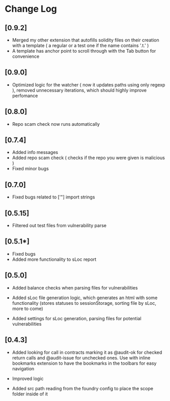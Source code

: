 # Change Log

## [0.9.2]

- Merged my other extension that autofills solidity files on their creation with a template ( a regular or a test one if the name contains '.t.' )
- A template has anchor point to scroll through with the Tab button for convenience

## [0.9.0]

- Optimized logic for the watcher ( now it updates paths using only regexp ), removed unnecessary iterations, which should highly improve perfomance

## [0.8.0]

- Repo scam check now runs automatically

## [0.7.4]

- Added info messages
- Added repo scam check ( checks if the repo you were given is malicious )
- Fixed minor bugs

## [0.7.0]

- Fixed bugs related to ['"] import strings

## [0.5.15]

- Filtered out test files from vulnerability parse

## [0.5.1*]

- Fixed bugs
- Added more functionality to sLoc report

## [0.5.0]

- Added balance checks when parsing files for vulnerabilities

- Added sLoc file generation logic, which generates an html with some functionality (stores statuses to sessionStorage, sorting file by sLoc, more to come)

- Added settings for sLoc generation, parsing files for potential vulnerabilities

## [0.4.3]

- Added looking for call in contracts marking it as @audit-ok for checked return calls and @audit-issue for unchecked ones. Use with inline bookmarks extension to have the bookmarks in the toolbars for easy navigation

- Improved logic

- Added src path reading from the foundry config to place the scope folder inside of it
